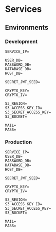 # Services

## Environments

### Development

```.env
SERVICE_IP=

USER_DB=
PASSWORD_DB=
DATABASE_DB=
HOST_DB=

SECRET_JWT_SEED=

CRYPTO_KEY=
CRYPTO_IV=

S3_REGION=
S3_ACCESS_KEY_ID=
S3_SECRET_ACCESS_KEY=
S3_BUCKET=

MAIL=
PASS=
```

### Production

```.env
SERVICE_IP=
USER_DB=
PASSWORD_DB=
DATABASE_DB=
HOST_DB=

SECRET_JWT_SEED=

CRYPTO_KEY=
CRYPTO_IV=

S3_REGION=
S3_ACCESS_KEY_ID=
S3_SECRET_ACCESS_KEY=
S3_BUCKET=

MAIL=
PASS=
```
